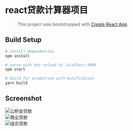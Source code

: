 
# react贷款计算器项目

> This project was bootstrapped with [Create React App](https://github.com/facebookincubator/create-react-app).

## Build Setup

``` bash
# install dependencies
npm install

# serve with hot reload at localhost:3000
npm start

# build for production with minification
yarn build

```

## Screenshot

![公积金贷款](https://github.com/cywcd/react-calculator/blob/master/src/static/img/20171113181810.jpg)  
![商业贷款](https://github.com/cywcd/react-calculator/blob/master/src/static/img/20171113181852.jpg)  
![组合贷款](https://github.com/cywcd/react-calculator/blob/master/src/static/img/20171113181905.jpg)  
